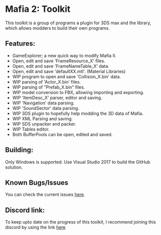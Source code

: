 # Mafia 2: Toolkit

This toolkit is a group of programs a plugin for 3DS max and the library, which allows modders to build their own programs. 

## Features:
- GameExplorer; a new quick way to modify Mafia II.
- Open, edit and save 'FrameResource_X' files.
- Open, edit and save 'FrameNameTable_X' data.
- Open, edit and save 'defaultXX.mtl'. (Material Libraries)
- WIP program to open and save 'Collision_X.bin' data.
- WIP parsing of 'Actor_X.bin' files.
- WIP parsing of "Prefab_X.bin" files.
- WIP model conversion to FBX, allowing importing and exporting.
- WIP 'ItemDesc_X' parser, editor and saving.
- WIP 'Navigation' data parsing.
- WIP 'SoundSector' data parsing.
- WIP 3DS plugin to hopefully help modding the 3D data of Mafia.
- WIP XML Parsing and saving.
- WIP SDS unpacker and packer.
- WIP Tables editor.
- Both BufferPools can be open, edited and saved.

## Building:
Only Windows is supported. Use Visual Studio 2017 to build the GitHub solution.

## Known Bugs/Issues
You can check the current issues [here](https://github.com/Greavesy1899/Mafia2Toolkit/issues "Issues").

## Discord link:
To keep upto date on the progress of this toolkit, I recommend joining this discord by using the link [here](http://bit.ly/2L4z8vj "Discord invite")
